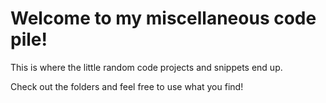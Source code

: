 # Welcome to my miscellaneous code pile!

This is where the little random code projects and snippets end up.  

Check out the folders and feel free to use what you find!
